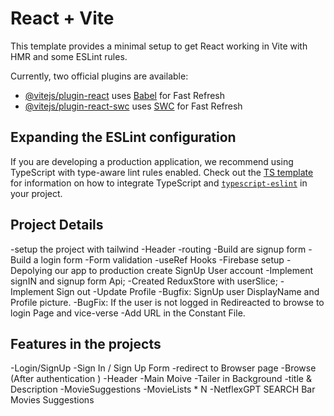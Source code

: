 # React + Vite

This template provides a minimal setup to get React working in Vite with HMR and some ESLint rules.

Currently, two official plugins are available:

- [@vitejs/plugin-react](https://github.com/vitejs/vite-plugin-react/blob/main/packages/plugin-react) uses [Babel](https://babeljs.io/) for Fast Refresh
- [@vitejs/plugin-react-swc](https://github.com/vitejs/vite-plugin-react/blob/main/packages/plugin-react-swc) uses [SWC](https://swc.rs/) for Fast Refresh

## Expanding the ESLint configuration

If you are developing a production application, we recommend using TypeScript with type-aware lint rules enabled. Check out the [TS template](https://github.com/vitejs/vite/tree/main/packages/create-vite/template-react-ts) for information on how to integrate TypeScript and [`typescript-eslint`](https://typescript-eslint.io) in your project.




## Project Details 

-setup the project with tailwind 
-Header
-routing
-Build are signup form
-Build a login form
-Form validation
-useRef Hooks
-Firebase setup
-Depolying our app to production
create SignUp User account
-Implement signIN and signup form Api; 
-Created ReduxStore with userSlice;
-Implement Sign out
-Update Profile
-Bugfix: SignUp user DisplayName and Profile picture.
-BugFix: If the user is not logged in Redireacted to browse to login Page and vice-verse
-Add URL in the Constant File.


## Features in the projects 

 -Login/SignUp
         -Sign In / Sign Up Form
         -redirect to Browser page
 -Browse (After authentication )
         -Header 
         -Main Moive 
              -Tailer in Background 
              -title & Description 
              -MovieSuggestions
                  -MovieLists * N
-NetflexGPT
    SEARCH Bar 
    Movies Suggestions
    







